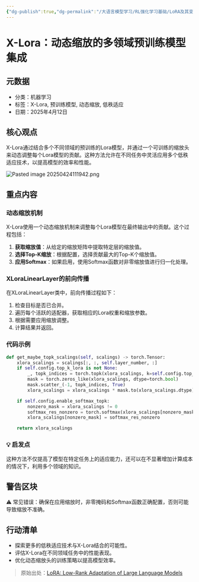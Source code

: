 ```yaml
---
{"dg-publish":true,"dg-permalink":"/大语言模型学习/RL强化学习基础/LoRA及其变体/X-LoRA","dg-home":false,"dg-description":"在此输入笔记的描述","dg-hide":false,"dg-hide-title":false,"dg-show-backlinks":true,"dg-show-local-graph":true,"dg-show-inline-title":true,"dg-pinned":false,"dg-passphrase":"在此输入访问密码","dg-enable-mathjax":false,"dg-enable-mermaid":false,"dg-enable-uml":false,"dg-note-icon":0,"dg-enable-dataview":false,"tags":["NLP"],"permalink":"/大语言模型学习/RL强化学习基础/LoRA及其变体/X-LoRA/","dgShowBacklinks":true,"dgShowLocalGraph":true,"dgShowInlineTitle":true,"dgPassFrontmatter":true,"noteIcon":0,"created":"2025-04-24T11:19:18.000+08:00","updated":"2025-04-24T11:21:31.634+08:00"}
---
```




# X-Lora：动态缩放的多领域预训练模型集成

## 元数据
- 分类：机器学习
- 标签：X-Lora, 预训练模型, 动态缩放, 低秩适应
- 日期：2025年4月12日


## 核心观点
X-Lora通过结合多个不同领域的预训练的Lora模型，并通过一个可训练的缩放头来动态调整每个Lora模型的贡献。这种方法允许在不同任务中灵活应用多个低秩适应技术，以提高模型的效率和性能。

![Pasted image 20250424111942.png](/img/user/%E9%99%84%E4%BB%B6/Pasted%20image%2020250424111942.png)


## 重点内容

### 动态缩放机制
X-Lora使用一个动态缩放机制来调整每个Lora模型在最终输出中的贡献。这个过程包括：

1. **获取缩放值**：从给定的缩放矩阵中提取特定层的缩放值。
2. **选择Top-K缩放**：根据配置，选择贡献最大的Top-K个缩放值。
3. **应用Softmax**：如果启用，使用Softmax函数对非零缩放值进行归一化处理。


### XLoraLinearLayer的前向传播
在XLoraLinearLayer类中，前向传播过程如下：

1. 检查目标是否已合并。
2. 遍历每个活跃的适配器，获取相应的Lora权重和缩放参数。
3. 根据需要应用缩放调整。
4. 计算结果并返回。


### 代码示例
```python
def get_maybe_topk_scalings(self, scalings) -> torch.Tensor:
    xlora_scalings = scalings[:, :, self.layer_number, :]
    if self.config.top_k_lora is not None:
        _, topk_indices = torch.topk(xlora_scalings, k=self.config.top_k_lora, dim=-1)
        mask = torch.zeros_like(xlora_scalings, dtype=torch.bool)
        mask.scatter_(-1, topk_indices, True)
        xlora_scalings = xlora_scalings * mask.to(xlora_scalings.dtype)

    if self.config.enable_softmax_topk:
        nonzero_mask = xlora_scalings != 0
        softmax_res_nonzero = torch.softmax(xlora_scalings[nonzero_mask], dim=-1)
        xlora_scalings[nonzero_mask] = softmax_res_nonzero

    return xlora_scalings
```


### 💡 启发点
这种方法不仅提高了模型在特定任务上的适应能力，还可以在不显著增加计算成本的情况下，利用多个领域的知识。


## 警告区块
⚠️ 常见错误：确保在应用缩放时，非零掩码和Softmax函数正确配置，否则可能导致缩放不准确。


## 行动清单
- 探索更多的低秩适应技术与X-Lora结合的可能性。
- 评估X-Lora在不同领域任务中的性能表现。
- 优化动态缩放头的训练策略以提高模型效率。

> 原始出处：[LoRA: Low-Rank Adaptation of Large Language Models](https://example.com)

